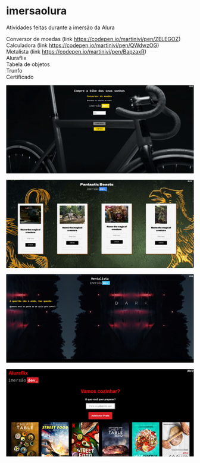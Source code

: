 # imersaolura
Atividades feitas durante a imersão da Alura

Conversor de moedas (link https://codepen.io/martinivi/pen/ZELEGOZ)<br>
Calculadora (link https://codepen.io/martinivi/pen/QWdwzOG) <br>
Metalista (link https://codepen.io/martinivi/pen/BapzaxR) <br>
Aluraflix <br>
Tabela de objetos <br>
Trunfo <br>
Certificado <br>

![](https://github.com/vivianemartini/imersaolura/blob/main/conversormoedas.JPG)

![](https://github.com/vivianemartini/imersaolura/blob/main/calculadoraalura.JPG)

![](https://github.com/vivianemartini/imersaolura/blob/main/mentalista.JPG)

![](https://github.com/vivianemartini/imersaolura/blob/main/aluraflix/aluraflix.JPG)
